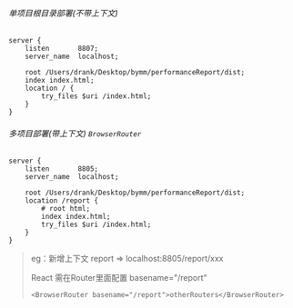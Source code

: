 ###### 单项目根目录部署(不带上下文)

```
server {
    listen       8807;
    server_name  localhost;
    
    root /Users/drank/Desktop/bymm/performanceReport/dist;  
    index index.html;
    location / {
        try_files $uri /index.html;
    }
}
```

###### 多项目部署(带上下文) ```BrowserRouter```

```
server {
    listen       8805;
    server_name  localhost;
    
    root /Users/drank/Desktop/bymm/performanceReport/dist;
    location /report {
        # root html;
        index index.html;
        try_files $uri /index.html;
    }
}
```

> eg：新增上下文 report   =>      localhost:8805/report/xxx
>
> React 需在Router里面配置 basename="/report" 
>
> ```<BrowserRouter basename="/report">otherRouters</BrowserRouter>```
